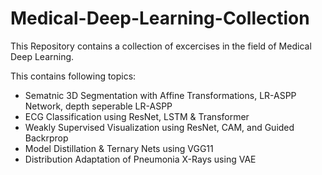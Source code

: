 # Medical-Deep-Learning-Collection
This Repository contains a collection of excercises in the field of Medical Deep Learning. 

This contains following topics:
- Sematnic 3D Segmentation with Affine Transformations, LR-ASPP Network, depth seperable LR-ASPP
- ECG Classification using ResNet, LSTM & Transformer
- Weakly Supervised Visualization using ResNet, CAM, and Guided Backrprop
- Model Distillation & Ternary Nets using VGG11
- Distribution Adaptation of Pneumonia X-Rays using VAE
